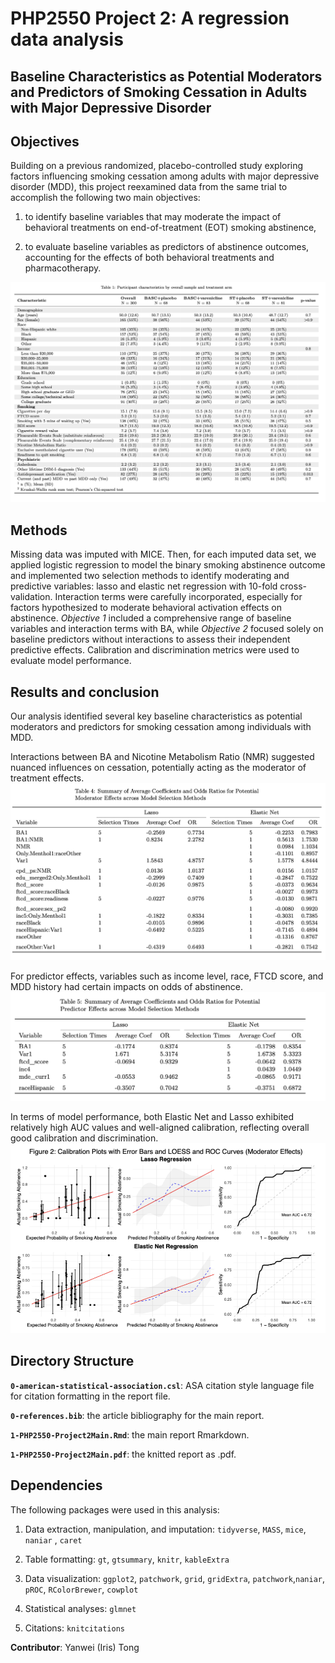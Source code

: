 # PHP2550 Project 2: A regression data analysis

## Baseline Characteristics as Potential Moderators and Predictors of Smoking Cessation in Adults with Major Depressive Disorder

## Objectives

Building on a previous randomized, placebo-controlled study exploring factors influencing smoking cessation among adults with major depressive disorder (MDD), this project reexamined data from the same trial to accomplish the following two main objectives:

1)  to identify baseline variables that may moderate the impact of behavioral treatments on end-of-treatment (EOT) smoking abstinence,

2)  to evaluate baseline variables as predictors of abstinence outcomes, accounting for the effects of both behavioral treatments and pharmacotherapy.

![](Main_Fig_Table/Table1.png)

## Methods

Missing data was imputed with MICE. Then, for each imputed data set, we applied logistic regression to model the binary smoking abstinence outcome and implemented two selection methods to identify moderating and predictive variables: lasso and elastic net regression with 10-fold cross-validation. Interaction terms were carefully incorporated, especially for factors hypothesized to moderate behavioral activation effects on abstinence. *Objective 1* included a comprehensive range of baseline variables and interaction terms with BA, while *Objective 2* focused solely on baseline predictors without interactions to assess their independent predictive effects. Calibration and discrimination metrics were used to evaluate model performance.

## Results and conclusion

Our analysis identified several key baseline characteristics as potential moderators and predictors for smoking cessation among individuals with MDD.

Interactions between BA and Nicotine Metabolism Ratio (NMR) suggested nuanced influences on cessation, potentially acting as the moderator of treatment effects. ![](Main_Fig_Table/Table4.png) 

For predictor effects, variables such as income level, race, FTCD score, and MDD history had certain impacts on odds of abstinence. ![](Main_Fig_Table/Table5.png)

In terms of model performance, both Elastic Net and Lasso exhibited relatively high AUC values and well-aligned calibration, reflecting overall good calibration and discrimination. ![](Main_Fig_Table/Figure2.png) 

## Directory Structure

**`0-american-statistical-association.csl`**: ASA citation style language file for citation formatting in the report file.

**`0-references.bib`**: the article bibliography for the main report.

**`1-PHP2550-Project2Main.Rmd`**: the main report Rmarkdown.

**`1-PHP2550-Project2Main.pdf`**: the knitted report as .pdf.

## Dependencies

The following packages were used in this analysis:

1)  Data extraction, manipulation, and imputation: `tidyverse`, `MASS`, `mice`, `naniar` , `caret`

2)  Table formatting: `gt`, `gtsummary`, `knitr`, `kableExtra`

3)  Data visualization: `ggplot2`, `patchwork`, `grid`, `gridExtra`, `patchwork`,`naniar`, `pROC`, `RColorBrewer`, `cowplot`

4)  Statistical analyses: `glmnet`

5)  Citations: `knitcitations`

**Contributor**: Yanwei (Iris) Tong
